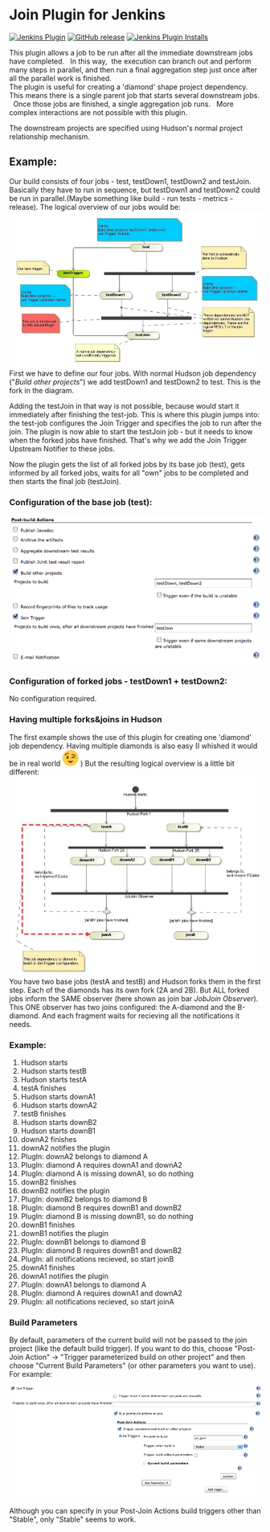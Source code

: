 # Join Plugin for Jenkins

[![Jenkins Plugin](https://img.shields.io/jenkins/plugin/v/join.svg)](https://plugins.jenkins.io/join)
[![GitHub release](https://img.shields.io/github/release/jenkinsci/join-plugin.svg?label=changelog)](https://github.com/jenkinsci/join-plugin/releases/latest)
[![Jenkins Plugin Installs](https://img.shields.io/jenkins/plugin/i/join.svg?color=blue)](https://plugins.jenkins.io/join)
  
This plugin allows a job to be run after all the immediate downstream
jobs have completed.   In this way,  the execution can branch out and
perform many steps in parallel, and then run a final aggregation step
just once after all the parallel work is finished.  
The plugin is useful for creating a 'diamond' shape project dependency.
  This means there is a single parent job that starts several downstream
jobs.   Once those jobs are finished, a single aggregation job runs.  
More complex interactions are not possible with this plugin.  
  
The downstream projects are specified using Hudson's normal project
relationship mechanism.   

  
  

## Example:

Our build consists of four jobs - test, testDown1, testDown2 and
testJoin. Basically they have to run in sequence, but testDown1 and
testDown2 could be run in parallel.(Maybe something like build - run
tests - metrics - release). The logical overview of our jobs would be:  
![](docs/images/JobJoinPlugin-Config.jpg)  
First we have to define our four jobs. With normal Hudson job dependency
("*Build other projects*") we add testDown1 and testDown2 to test. This
is the fork in the diagram.

Adding the testJoin in that way is not possible, because would start it
immediately after finishing the test-job. This is where this plugin
jumps into: the test-job configures the Join Trigger and specifies the
job to run after the join. The plugin is now able to start the testJoin
job - but it needs to know when the forked jobs have finished. That's
why we add the Join Trigger Upstream Notifier to these jobs.

Now the plugin gets the list of all forked jobs by its base job (test),
gets informed by all forked jobs, waits for all "own" jobs to be
completed and then starts the final job (testJoin).

### Configuration of the base job (test):

  
![](docs/images/Picture_7.png)  

### Configuration of forked jobs - testDown1 + testDown2:

No configuration required.  

### Having multiple forks&joins in Hudson

The first example shows the use of this plugin for creating one
'diamond' job dependency. Having multiple diamonds is also easy (I
whished it would be in real world
![(wink)](docs/images/wink.svg)
) But the resulting logical overview is a little bit different:
![](docs/images/Two_Diamonds.jpg)  
You have two base jobs (testA and testB) and Hudson forks them in the
first step. Each of the diamonds has its own fork (2A and 2B). But ALL
forked jobs inform the SAME observer (here shown as join bar *JobJoin
Observer*). This ONE observer has two joins configured: the A-diamond
and the B-diamond. And each fragment waits for recieving all the
notifications it needs.

### Example:

1.  Hudson starts
2.  Hudson starts testB
3.  Hudson starts testA
4.  testA finishes
5.  Hudson starts downA1
6.  Hudson starts downA2
7.  testB finishes
8.  Hudson starts downB2
9.  Hudson starts downB1
10. downA2 finishes
11. downA2 notifies the plugin
12. PlugIn: downA2 belongs to diamond A
13. PlugIn: diamond A requires downA1 and downA2
14. PlugIn: diamond A is missing downA1, so do nothing
15. downB2 finishes
16. downB2 notifies the plugin
17. PlugIn: downB2 belongs to diamond B
18. PlugIn: diamond B requires downB1 and downB2
19. PlugIn: diamond B is missing downB1, so do nothing
20. downB1 finishes
21. downB1 notifies the plugin
22. PlugIn: downB1 belongs to diamond B
23. PlugIn: diamond B requires downB1 and downB2
24. PlugIn: all notifications recieved, so start joinB
25. downA1 finishes
26. downA1 notifies the plugin
27. PlugIn: downA1 belongs to diamond A
28. PlugIn: diamond A requires downA1 and downA2
29. PlugIn: all notifications recieved, so start joinA

### Build Parameters

By default, parameters of the current build will not be passed to the
join project (like the default build trigger). If you want to do this,
choose "Post-Join Action" -\> "Trigger parameterized build on other
project" and then choose "Current Build Parameters" (or other parameters
you want to use).  
For example:

![](docs/images/join-parameterized.png)

Although you can specify in your Post-Join Actions build triggers other
than "Stable", only "Stable" seems to work.

